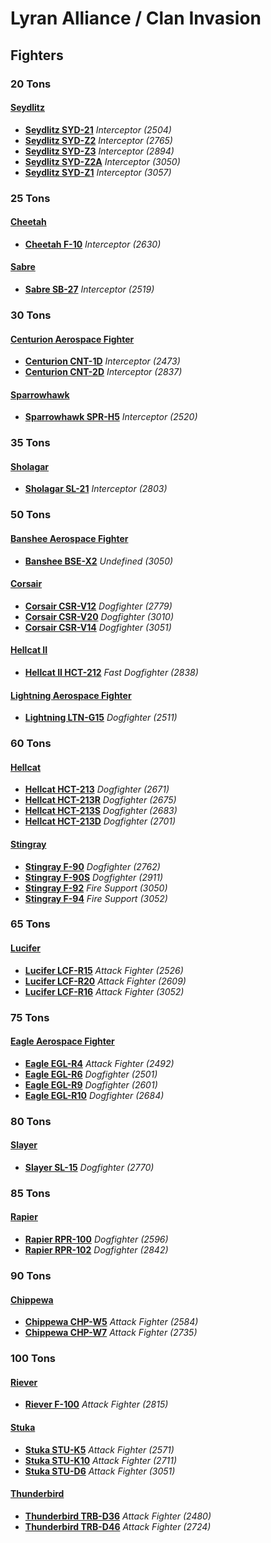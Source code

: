 # Lyran Alliance / Clan Invasion 

## Fighters 

### 20 Tons 

#### [Seydlitz](../../../units/seydlitz.md) 

- [**Seydlitz SYD-21**](../../../units/seydlitz/seydlitz_syd-21.md) *Interceptor (2504)* 
- [**Seydlitz SYD-Z2**](../../../units/seydlitz/seydlitz_syd-z2.md) *Interceptor (2765)* 
- [**Seydlitz SYD-Z3**](../../../units/seydlitz/seydlitz_syd-z3.md) *Interceptor (2894)* 
- [**Seydlitz SYD-Z2A**](../../../units/seydlitz/seydlitz_syd-z2a.md) *Interceptor (3050)* 
- [**Seydlitz SYD-Z1**](../../../units/seydlitz/seydlitz_syd-z1.md) *Interceptor (3057)* 

### 25 Tons 

#### [Cheetah](../../../units/cheetah.md) 

- [**Cheetah F-10**](../../../units/cheetah/cheetah_f-10.md) *Interceptor (2630)* 

#### [Sabre](../../../units/sabre.md) 

- [**Sabre SB-27**](../../../units/sabre/sabre_sb-27.md) *Interceptor (2519)* 

### 30 Tons 

#### [Centurion Aerospace Fighter](../../../units/centurion_aerospace_fighter.md) 

- [**Centurion CNT-1D**](../../../units/centurion_aerospace_fighter/centurion_cnt-1d.md) *Interceptor (2473)* 
- [**Centurion CNT-2D**](../../../units/centurion_aerospace_fighter/centurion_cnt-2d.md) *Interceptor (2837)* 

#### [Sparrowhawk](../../../units/sparrowhawk.md) 

- [**Sparrowhawk SPR-H5**](../../../units/sparrowhawk/sparrowhawk_spr-h5.md) *Interceptor (2520)* 

### 35 Tons 

#### [Sholagar](../../../units/sholagar.md) 

- [**Sholagar SL-21**](../../../units/sholagar/sholagar_sl-21.md) *Interceptor (2803)* 

### 50 Tons 

#### [Banshee Aerospace Fighter](../../../units/banshee_aerospace_fighter.md) 

- [**Banshee BSE-X2**](../../../units/banshee_aerospace_fighter/banshee_bse-x2.md) *Undefined (3050)* 

#### [Corsair](../../../units/corsair.md) 

- [**Corsair CSR-V12**](../../../units/corsair/corsair_csr-v12.md) *Dogfighter (2779)* 
- [**Corsair CSR-V20**](../../../units/corsair/corsair_csr-v20.md) *Dogfighter (3010)* 
- [**Corsair CSR-V14**](../../../units/corsair/corsair_csr-v14.md) *Dogfighter (3051)* 

#### [Hellcat II](../../../units/hellcat_ii.md) 

- [**Hellcat II HCT-212**](../../../units/hellcat_ii/hellcat_ii_hct-212.md) *Fast Dogfighter (2838)* 

#### [Lightning Aerospace Fighter](../../../units/lightning_aerospace_fighter.md) 

- [**Lightning LTN-G15**](../../../units/lightning_aerospace_fighter/lightning_ltn-g15.md) *Dogfighter (2511)* 

### 60 Tons 

#### [Hellcat](../../../units/hellcat.md) 

- [**Hellcat HCT-213**](../../../units/hellcat/hellcat_hct-213.md) *Dogfighter (2671)* 
- [**Hellcat HCT-213R**](../../../units/hellcat/hellcat_hct-213r.md) *Dogfighter (2675)* 
- [**Hellcat HCT-213S**](../../../units/hellcat/hellcat_hct-213s.md) *Dogfighter (2683)* 
- [**Hellcat HCT-213D**](../../../units/hellcat/hellcat_hct-213d.md) *Dogfighter (2701)* 

#### [Stingray](../../../units/stingray.md) 

- [**Stingray F-90**](../../../units/stingray/stingray_f-90.md) *Dogfighter (2762)* 
- [**Stingray F-90S**](../../../units/stingray/stingray_f-90s.md) *Dogfighter (2911)* 
- [**Stingray F-92**](../../../units/stingray/stingray_f-92.md) *Fire Support (3050)* 
- [**Stingray F-94**](../../../units/stingray/stingray_f-94.md) *Fire Support (3052)* 

### 65 Tons 

#### [Lucifer](../../../units/lucifer.md) 

- [**Lucifer LCF-R15**](../../../units/lucifer/lucifer_lcf-r15.md) *Attack Fighter (2526)* 
- [**Lucifer LCF-R20**](../../../units/lucifer/lucifer_lcf-r20.md) *Attack Fighter (2609)* 
- [**Lucifer LCF-R16**](../../../units/lucifer/lucifer_lcf-r16.md) *Attack Fighter (3052)* 

### 75 Tons 

#### [Eagle Aerospace Fighter](../../../units/eagle_aerospace_fighter.md) 

- [**Eagle EGL-R4**](../../../units/eagle_aerospace_fighter/eagle_egl-r4.md) *Attack Fighter (2492)* 
- [**Eagle EGL-R6**](../../../units/eagle_aerospace_fighter/eagle_egl-r6.md) *Dogfighter (2501)* 
- [**Eagle EGL-R9**](../../../units/eagle_aerospace_fighter/eagle_egl-r9.md) *Dogfighter (2601)* 
- [**Eagle EGL-R10**](../../../units/eagle_aerospace_fighter/eagle_egl-r10.md) *Dogfighter (2684)* 

### 80 Tons 

#### [Slayer](../../../units/slayer.md) 

- [**Slayer SL-15**](../../../units/slayer/slayer_sl-15.md) *Dogfighter (2770)* 

### 85 Tons 

#### [Rapier](../../../units/rapier.md) 

- [**Rapier RPR-100**](../../../units/rapier/rapier_rpr-100.md) *Dogfighter (2596)* 
- [**Rapier RPR-102**](../../../units/rapier/rapier_rpr-102.md) *Dogfighter (2842)* 

### 90 Tons 

#### [Chippewa](../../../units/chippewa.md) 

- [**Chippewa CHP-W5**](../../../units/chippewa/chippewa_chp-w5.md) *Attack Fighter (2584)* 
- [**Chippewa CHP-W7**](../../../units/chippewa/chippewa_chp-w7.md) *Attack Fighter (2735)* 

### 100 Tons 

#### [Riever](../../../units/riever.md) 

- [**Riever F-100**](../../../units/riever/riever_f-100.md) *Attack Fighter (2815)* 

#### [Stuka](../../../units/stuka.md) 

- [**Stuka STU-K5**](../../../units/stuka/stuka_stu-k5.md) *Attack Fighter (2571)* 
- [**Stuka STU-K10**](../../../units/stuka/stuka_stu-k10.md) *Attack Fighter (2711)* 
- [**Stuka STU-D6**](../../../units/stuka/stuka_stu-d6.md) *Attack Fighter (3051)* 

#### [Thunderbird](../../../units/thunderbird.md) 

- [**Thunderbird TRB-D36**](../../../units/thunderbird/thunderbird_trb-d36.md) *Attack Fighter (2480)* 
- [**Thunderbird TRB-D46**](../../../units/thunderbird/thunderbird_trb-d46.md) *Attack Fighter (2724)* 

